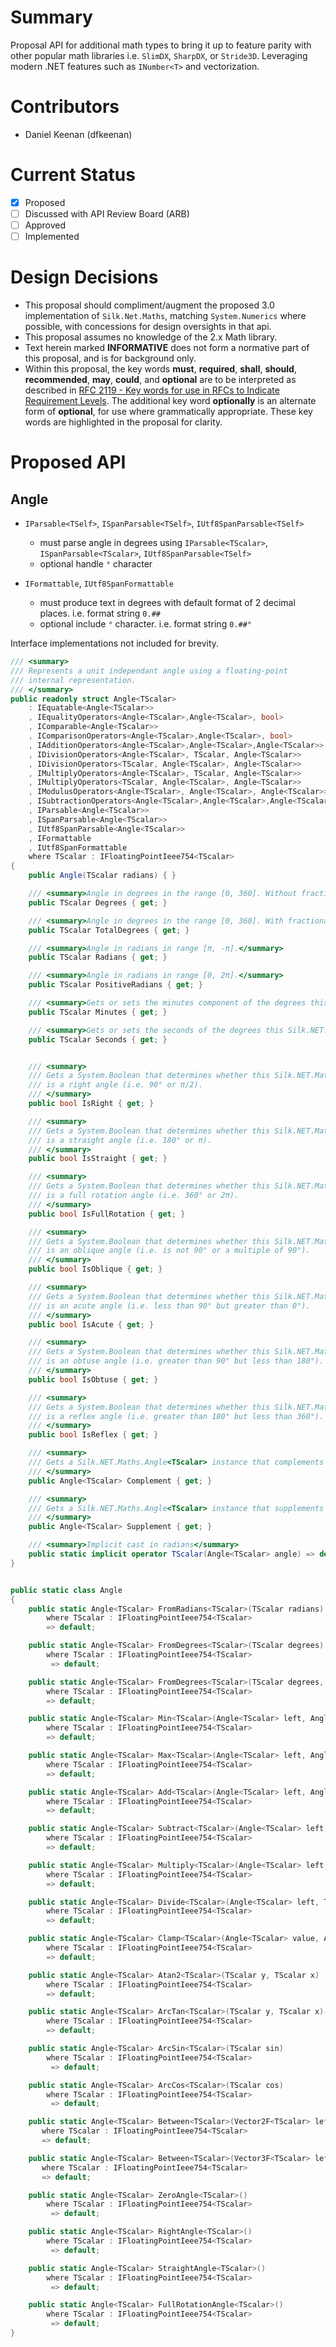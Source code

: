 # Summary
Proposal API for additional math types to bring it up to feature parity with other popular math libraries i.e. `SlimDX`, `SharpDX`, or `Stride3D`. Leveraging modern .NET features such as `INumber<T>` and vectorization.

# Contributors
- Daniel Keenan (dfkeenan)

# Current Status
- [x] Proposed
- [ ] Discussed with API Review Board (ARB)
- [ ] Approved
- [ ] Implemented

# Design Decisions
- This proposal should compliment/augment the proposed 3.0 implementation of `Silk.Net.Maths`, matching `System.Numerics` where possible, with concessions for design oversights in that api.
- This proposal assumes no knowledge of the 2.x Math library.
- Text herein marked **INFORMATIVE** does not form a normative part of this proposal, and is for background only.
- Within this proposal, the key words **must**, **required**, **shall**, **should**, **recommended**, **may**, **could**, and **optional** are to be interpreted as described in [RFC 2119 - Key words for use in RFCs to Indicate Requirement Levels](https://www.ietf.org/rfc/rfc2119.txt). The additional key word **optionally** is an alternate form of **optional**, for use where grammatically appropriate. These key words are highlighted in the proposal for clarity.



# Proposed API

## Angle

* `IParsable<TSelf>`, `ISpanParsable<TSelf>`, `IUtf8SpanParsable<TSelf>`
    * must parse angle in degrees using `IParsable<TScalar>`, `ISpanParsable<TScalar>`, `IUtf8SpanParsable<TSelf>`
    * optional handle `°` character

* `IFormattable`, `IUtf8SpanFormattable`
    * must produce text in degrees with default format of 2 decimal places. i.e. format string `0.##`
    * optional include `°` character. i.e. format string `0.##°`

Interface implementations not included for brevity.

```csharp
/// <summary>
/// Represents a unit independant angle using a floating-point
/// internal representation.
/// </summary>
public readonly struct Angle<TScalar> 
    : IEquatable<Angle<TScalar>>
    , IEqualityOperators<Angle<TScalar>,Angle<TScalar>, bool>
    , IComparable<Angle<TScalar>>
    , IComparisonOperators<Angle<TScalar>,Angle<TScalar>, bool>
    , IAdditionOperators<Angle<TScalar>,Angle<TScalar>,Angle<TScalar>>
    , IDivisionOperators<Angle<TScalar>, TScalar, Angle<TScalar>>
    , IDivisionOperators<TScalar, Angle<TScalar>, Angle<TScalar>>
    , IMultiplyOperators<Angle<TScalar>, TScalar, Angle<TScalar>>
    , IMultiplyOperators<TScalar, Angle<TScalar>, Angle<TScalar>>
    , IModulusOperators<Angle<TScalar>, Angle<TScalar>, Angle<TScalar>>
    , ISubtractionOperators<Angle<TScalar>,Angle<TScalar>,Angle<TScalar>>
    , IParsable<Angle<TScalar>>
    , ISpanParsable<Angle<TScalar>>
    , IUtf8SpanParsable<Angle<TScalar>>
    , IFormattable
    , IUtf8SpanFormattable
    where TScalar : IFloatingPointIeee754<TScalar>
{
    public Angle(TScalar radians) { }

    /// <summary>Angle in degrees in the range [0, 360]. Without fractional component.</summary>
    public TScalar Degrees { get; }

    /// <summary>Angle in degrees in the range [0, 360]. With fractional component.</summary>
    public TScalar TotalDegrees { get; }

    /// <summary>Angle in radians in range [π, -π].</summary>
    public TScalar Radians { get; }

    /// <summary>Angle in radians in range [0, 2π].</summary>
    public TScalar PositiveRadians { get; }

    /// <summary>Gets or sets the minutes component of the degrees this Silk.NET.Maths.Angle<TScalar> represents.</summary>
    public TScalar Minutes { get; }

    /// <summary>Gets or sets the seconds of the degrees this Silk.NET.Maths.Angle<TScalar> represents.</summary>
    public TScalar Seconds { get; }


    /// <summary>
    /// Gets a System.Boolean that determines whether this Silk.NET.Maths.Angle<TScalar>
    /// is a right angle (i.e. 90° or π/2).
    /// </summary>    
    public bool IsRight { get; }

    /// <summary>
    /// Gets a System.Boolean that determines whether this Silk.NET.Maths.Angle<TScalar>
    /// is a straight angle (i.e. 180° or π).
    /// </summary>    
    public bool IsStraight { get; }

    /// <summary>
    /// Gets a System.Boolean that determines whether this Silk.NET.Maths.Angle<TScalar>
    /// is a full rotation angle (i.e. 360° or 2π).
    /// </summary>    
    public bool IsFullRotation { get; }

    /// <summary>
    /// Gets a System.Boolean that determines whether this Silk.NET.Maths.Angle<TScalar>
    /// is an oblique angle (i.e. is not 90° or a multiple of 90°).
    /// </summary>    
    public bool IsOblique { get; }

    /// <summary>
    /// Gets a System.Boolean that determines whether this Silk.NET.Maths.Angle<TScalar>
    /// is an acute angle (i.e. less than 90° but greater than 0°).
    /// </summary>    
    public bool IsAcute { get; }

    /// <summary>
    /// Gets a System.Boolean that determines whether this Silk.NET.Maths.Angle<TScalar>
    /// is an obtuse angle (i.e. greater than 90° but less than 180°).
    /// </summary>    
    public bool IsObtuse { get; }

    /// <summary>
    /// Gets a System.Boolean that determines whether this Silk.NET.Maths.Angle<TScalar>
    /// is a reflex angle (i.e. greater than 180° but less than 360°).
    /// </summary>    
    public bool IsReflex { get; }

    /// <summary>
    /// Gets a Silk.NET.Maths.Angle<TScalar> instance that complements this angle (i.e. the two angles add to 90°).
    /// </summary>    
    public Angle<TScalar> Complement { get; }

    /// <summary>
    /// Gets a Silk.NET.Maths.Angle<TScalar> instance that supplements this angle (i.e. the two angles add to 180°).
    /// </summary>    
    public Angle<TScalar> Supplement { get; }

    /// <summary>Implicit cast in radians</summary>
    public static implicit operator TScalar(Angle<TScalar> angle) => default;
}

```



```csharp

public static class Angle
{
    public static Angle<TScalar> FromRadians<TScalar>(TScalar radians)
        where TScalar : IFloatingPointIeee754<TScalar>
        => default;

    public static Angle<TScalar> FromDegrees<TScalar>(TScalar degrees)
        where TScalar : IFloatingPointIeee754<TScalar>
         => default;

    public static Angle<TScalar> FromDegrees<TScalar>(TScalar degrees, TScalar minutes, TScalar seconds)
        where TScalar : IFloatingPointIeee754<TScalar>
        => default;

    public static Angle<TScalar> Min<TScalar>(Angle<TScalar> left, Angle<TScalar> right) 
        where TScalar : IFloatingPointIeee754<TScalar>
        => default;

    public static Angle<TScalar> Max<TScalar>(Angle<TScalar> left, Angle<TScalar> right)
        where TScalar : IFloatingPointIeee754<TScalar>
        => default;

    public static Angle<TScalar> Add<TScalar>(Angle<TScalar> left, Angle<TScalar> right)
        where TScalar : IFloatingPointIeee754<TScalar>
        => default;

    public static Angle<TScalar> Subtract<TScalar>(Angle<TScalar> left, Angle<TScalar> right)
        where TScalar : IFloatingPointIeee754<TScalar>
        => default;

    public static Angle<TScalar> Multiply<TScalar>(Angle<TScalar> left, TScalar right)
        where TScalar : IFloatingPointIeee754<TScalar>
        => default;

    public static Angle<TScalar> Divide<TScalar>(Angle<TScalar> left, TScalar right)
        where TScalar : IFloatingPointIeee754<TScalar>
        => default;

    public static Angle<TScalar> Clamp<TScalar>(Angle<TScalar> value, Angle<TScalar> min, Angle<TScalar> max)
        where TScalar : IFloatingPointIeee754<TScalar>
        => default;

    public static Angle<TScalar> Atan2<TScalar>(TScalar y, TScalar x)
        where TScalar : IFloatingPointIeee754<TScalar>
        => default;

    public static Angle<TScalar> ArcTan<TScalar>(TScalar y, TScalar x)
        where TScalar : IFloatingPointIeee754<TScalar>
        => default;

    public static Angle<TScalar> ArcSin<TScalar>(TScalar sin)
        where TScalar : IFloatingPointIeee754<TScalar>
         => default;

    public static Angle<TScalar> ArcCos<TScalar>(TScalar cos)
        where TScalar : IFloatingPointIeee754<TScalar>
         => default;

    public static Angle<TScalar> Between<TScalar>(Vector2F<TScalar> left, Vector2F<TScalar> right)
       where TScalar : IFloatingPointIeee754<TScalar>
       => default;

    public static Angle<TScalar> Between<TScalar>(Vector3F<TScalar> left, Vector3F<TScalar> right)
       where TScalar : IFloatingPointIeee754<TScalar>
       => default;

    public static Angle<TScalar> ZeroAngle<TScalar>()
        where TScalar : IFloatingPointIeee754<TScalar>
         => default;

    public static Angle<TScalar> RightAngle<TScalar>()
        where TScalar : IFloatingPointIeee754<TScalar>
         => default;

    public static Angle<TScalar> StraightAngle<TScalar>()
        where TScalar : IFloatingPointIeee754<TScalar>
         => default;

    public static Angle<TScalar> FullRotationAngle<TScalar>()
        where TScalar : IFloatingPointIeee754<TScalar>
         => default;
}
```